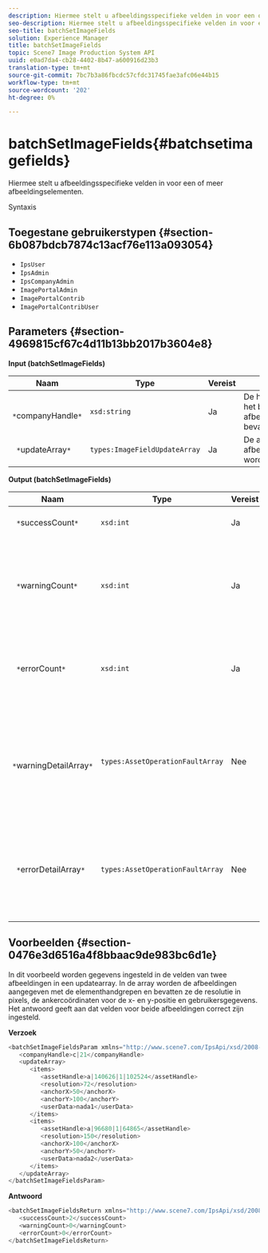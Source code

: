 ```yaml
---
description: Hiermee stelt u afbeeldingsspecifieke velden in voor een of meer afbeeldingselementen.
seo-description: Hiermee stelt u afbeeldingsspecifieke velden in voor een of meer afbeeldingselementen.
seo-title: batchSetImageFields
solution: Experience Manager
title: batchSetImageFields
topic: Scene7 Image Production System API
uuid: e0ad7da4-cb28-4402-8b47-a600916d23b3
translation-type: tm+mt
source-git-commit: 7bc7b3a86fbcdc57cfdc31745fae3afc06e44b15
workflow-type: tm+mt
source-wordcount: '202'
ht-degree: 0%

---
```



# batchSetImageFields{#batchsetimagefields}

Hiermee stelt u afbeeldingsspecifieke velden in voor een of meer afbeeldingselementen.

Syntaxis

## Toegestane gebruikerstypen {#section-6b087bdcb7874c13acf76e113a093054}

* `IpsUser`
* `IpsAdmin`
* `IpsCompanyAdmin`
* `ImagePortalAdmin`
* `ImagePortalContrib`
* `ImagePortalContribUser`

## Parameters {#section-4969815cf67c4d11b13bb2017b3604e8}

**Input (batchSetImageFields)**

| Naam | Type | Vereist | Beschrijving |
|---|---|---|---|
| ` *`companyHandle`*` | `xsd:string` | Ja | De handgreep naar het bedrijf dat de afbeeldingselementen bevat. |
| ` *`updateArray`*` | `types:ImageFieldUpdateArray` | Ja | De array van afbeeldingsvelden wordt bijgewerkt. |

**Output (batchSetImageFields)**

| Naam | Type | Vereist | Beschrijving |
|---|---|---|---|
| ` *`successCount`*` | `xsd:int` | Ja | Het aantal correct ingestelde afbeeldingsvelden. |
| ` *`warningCount`*` | `xsd:int` | Ja | Het aantal waarschuwingen dat wordt gegenereerd wanneer de bewerking heeft geprobeerd de afbeeldingsvelden in te stellen. |
| ` *`errorCount`*` | `xsd:int` | Ja | Het aantal fouten dat wordt gegenereerd toen de bewerking probeerde de afbeeldingsvelden in te stellen. |
| ` *`warningDetailArray`*` | `types:AssetOperationFaultArray` | Nee | De array met details die zijn gekoppeld aan de elementen die waarschuwingen hebben gegenereerd toen de bewerking probeerde de updates toe te passen. |
| ` *`errorDetailArray`*` | `types:AssetOperationFaultArray` | Nee | De array met details die zijn gekoppeld aan de elementen die fouten genereerden toen de bewerking probeerde de updates toe te passen. |

## Voorbeelden {#section-0476e3d6516a4f8bbaac9de983bc6d1e}

In dit voorbeeld worden gegevens ingesteld in de velden van twee afbeeldingen in een updatearray. In de array worden de afbeeldingen aangegeven met de elementhandgrepen en bevatten ze de resolutie in pixels, de ankercoördinaten voor de x- en y-positie en gebruikersgegevens. Het antwoord geeft aan dat velden voor beide afbeeldingen correct zijn ingesteld.

**Verzoek**

```java
<batchSetImageFieldsParam xmlns="http://www.scene7.com/IpsApi/xsd/2008-01-15">
   <companyHandle>c|21</companyHandle>
   <updateArray>
      <items>
         <assetHandle>a|140626|1|102524</assetHandle>
         <resolution>72</resolution>
         <anchorX>50</anchorX>
         <anchorY>100</anchorY>
         <userData>nada1</userData>
      </items>
      <items>
         <assetHandle>a|96680|1|64865</assetHandle>
         <resolution>150</resolution>
         <anchorX>100</anchorX>
         <anchorY>50</anchorY>
         <userData>nada2</userData>
      </items>
   </updateArray>
</batchSetImageFieldsParam>
```

**Antwoord**

```java
<batchSetImageFieldsReturn xmlns="http://www.scene7.com/IpsApi/xsd/2008-01-15">
   <successCount>2</successCount>
   <warningCount>0</warningCount>
   <errorCount>0</errorCount>
</batchSetImageFieldsReturn>
```

